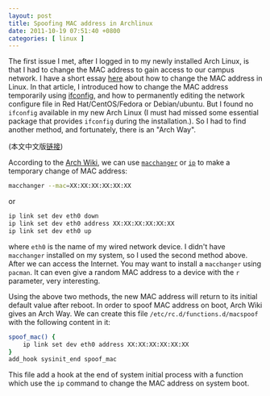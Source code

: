 ```yaml
--- 
layout: post
title: Spoofing MAC address in Archlinux
date: 2011-10-19 07:51:40 +0800
categories: [ linux ]
---
```


The first issue I met, after I logged in to my newly installed Arch Linux, is that I had to change the MAC address to gain access to our campus network.
I have a short essay [here][linux-mac] about how to change the MAC address in Linux.
In that article, I introduced how to change the MAC address temporarily using [ifconfig][ifconfig],
and how to permanently editing the network configure file in Red Hat/CentOS/Fedora or Debian/ubuntu.
But I found no `ifconfig` available in my new Arch Linux (I must had missed some essential package that provides `ifconfig` during the installation.).
So I had to find another method, and fortunately, there is an "Arch Way".

<!-- more -->

(本文中文版[链接][chinese])

According to the [Arch Wiki][archwiki], we can use [`macchanger`][macchanger] or [`ip`][ip] to make a temporary change of MAC address:

``` bash
macchanger --mac=XX:XX:XX:XX:XX:XX
```

or

``` bash
ip link set dev eth0 down
ip link set dev eth0 address XX:XX:XX:XX:XX:XX
ip link set dev eth0 up
```

where `eth0` is the name of my wired network device. I didn't have `macchanger` installed on my system, so I used the second method above.
After we can access the Internet. You may want to install a `macchanger` using `pacman`.
It can even give a random MAC address to a device with the `r` parameter, very interesting.

Using the above two methods, the new MAC address will return to its initial default value after reboot.
In order to spoof MAC address on boot, Arch Wiki gives an Arch Way. We can create this file `/etc/rc.d/functions.d/macspoof` with the following content in it:

``` bash
spoof_mac() {
    ip link set dev eth0 address XX:XX:XX:XX:XX:XX
}
add_hook sysinit_end spoof_mac
```

This file add a hook at the end of system initial process with a function which use the `ip` command to change the MAC address on system boot.

[linux-mac]:        /linux/2011/07/16/how-to-change-mac-address-in-linux/
[ifconfig]:         http://en.wikipedia.org/wiki/Ifconfig
[chinese]:          /linux/2011/10/19/spoofing-mac-address-in-archlinux-chs/
[archwiki]:         https://wiki.archlinux.org/index.php/MAC_Address_Spoofing
[macchanger]:       http://www.alobbs.com/macchanger
[ip]:               http://linux.die.net/man/8/ip
